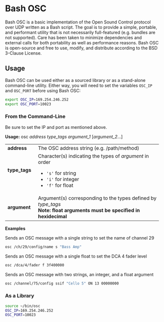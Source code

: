 # Bash OSC
Bash OSC is a basic implementation of the Open Sound Control protocol over UDP written as a Bash script.  The goal is to provide a simple, portable, and performant utility that is not necessarily full-featured (e.g. bundles are not supported).  Care has been taken to minimize dependencies and external calls for both portability as well as performance reasons.  Bash OSC is open-source and free to use, modify, and distribute according to the BSD 3-Clause License.

## Usage
Bash OSC can be used either as a sourced library or as a stand-alone command-line utility.  Either way, you will need to set the variables ``OSC_IP`` and ``OSC_PORT`` before using Bash OSC:

```bash
export OSC_IP=169.254.246.252
export OSC_PORT=10023
```

### From the Command-Line
Be sure to set the IP and port as mentioned above.

**Usage:** osc *address* *type_tags* *argument_1* [*argument_2*...]

|                      |                                            |
|----------------------|--------------------------------------------|
| **address**          | The OSC address string (e.g. /path/method) |
| **type_tags** &nbsp; | Character(s) indicating the types of *argument* in order <ul><li>``'s'`` for string</li><li>``'i'`` for integer</li><li>``'f'`` for float</li></ul> |
| **argument**         | Argument(s) corresponding to the types defined by *type_tags*<br>**Note: float arguments must be specified in hexidecimal** |

**Examples**

Sends an OSC message with a single string to set the name of channel 29

```bash
osc /ch/29/config/name s "Bass Amp"
```

Sends an OSC message with a single float to set the DCA 4 fader level

```bash
osc /dca/4/fader f 3f400000
```

Sends an OSC message with two strings, an integer, and a float argument

```bash
osc /channel/75/config ssif "Cello 5" ON 13 00000000
```


### As a Library

```bash
source ~/bin/osc
OSC_IP=169.254.246.252
OSC_PORT=10023
```
